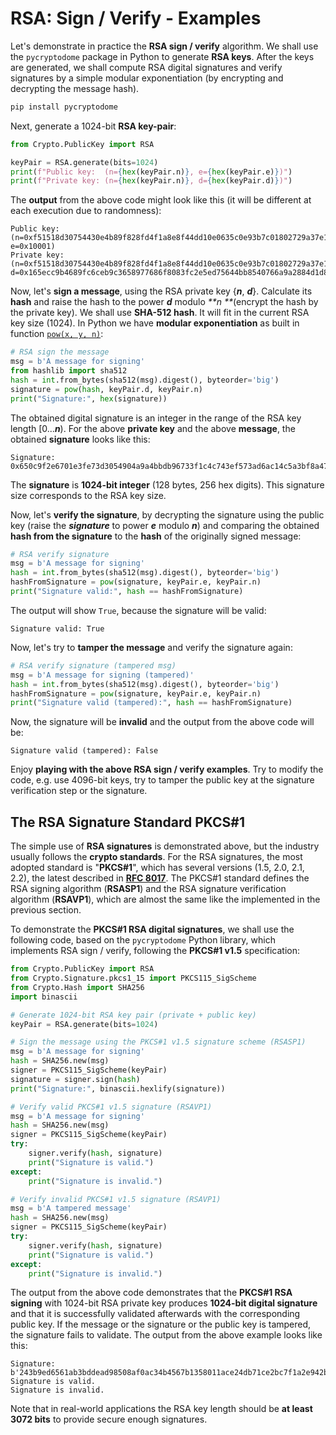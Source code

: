 # RSA: Sign / Verify - Examples

Let's demonstrate in practice the **RSA sign / verify** algorithm. We shall use the `pycryptodome` package in Python to generate **RSA keys**. After the keys are generated, we shall compute RSA digital signatures and verify signatures by a simple modular exponentiation \(by encrypting and decrypting the message hash\).

```py
pip install pycryptodome
```

Next, generate a 1024-bit **RSA key-pair**:

```py
from Crypto.PublicKey import RSA

keyPair = RSA.generate(bits=1024)
print(f"Public key:  (n={hex(keyPair.n)}, e={hex(keyPair.e)})")
print(f"Private key: (n={hex(keyPair.n)}, d={hex(keyPair.d)})")
```

The **output** from the above code might look like this \(it will be different at each execution due to randomness\):

```
Public key:  (n=0xf51518d30754430e4b89f828fd4f1a8e8f44dd10e0635c0e93b7c01802729a37e1dfc8848d7fbbdf2599830268d544c1ecab4f2b19b6164a4ac29c8b1a4ec6930047397d0bb93aa77ed0c2f5d5c90ff3d458755b2367b46cc5c0d83f8f8673ec85b0575b9d1cea2c35a0b881a6d007d95c1cc94892bec61c2e9ed1599c1e605f, e=0x10001)
Private key: (n=0xf51518d30754430e4b89f828fd4f1a8e8f44dd10e0635c0e93b7c01802729a37e1dfc8848d7fbbdf2599830268d544c1ecab4f2b19b6164a4ac29c8b1a4ec6930047397d0bb93aa77ed0c2f5d5c90ff3d458755b2367b46cc5c0d83f8f8673ec85b0575b9d1cea2c35a0b881a6d007d95c1cc94892bec61c2e9ed1599c1e605f, d=0x165ecc9b4689fc6ceb9c3658977686f8083fc2e5ed75644bb8540766a9a2884d1d82edac9bb5d312353e63e4ee68b913f264589f98833459a7a547e0b2900a33e71023c4dedb42875b2dfdf412881199a990dfb77c097ce71b9c8b8811480f1637b85900137231ab47a7e0cbecc0b011c2c341b6de2b2e9c24d455ccd1fc0c21)
```

Now, let's **sign a message**, using the RSA private key {_**n**_, _**d**_}. Calculate its **hash** and raise the hash to the power _**d**_ modulo _**n **_\(encrypt the hash by the private key\). We shall use **SHA-512 hash**. It will fit in the current RSA key size \(1024\). In Python we have **modular exponentiation** as built in function [`pow(x, y, n)`](https://docs.python.org/3/library/functions.html#pow):

```py
# RSA sign the message
msg = b'A message for signing'
from hashlib import sha512
hash = int.from_bytes(sha512(msg).digest(), byteorder='big')
signature = pow(hash, keyPair.d, keyPair.n)
print("Signature:", hex(signature))
```

The obtained digital signature is an integer in the range of the RSA key length \[0..._**n**_\). For the above **private key** and the above **message**, the obtained **signature** looks like this:

```
Signature: 0x650c9f2e6701e3fe73d3054904a9a4bbdb96733f1c4c743ef573ad6ac14c5a3bf8a4731f6e6276faea5247303677fb8dbdf24ff78e53c25052cdca87eecfee85476bcb8a05cb9a1efef7cb87dd68223e117ce800ac46177172544757a487be32f5ab8fe0879fa8add78be465ea8f8d5acf977e9f1ae36d4d47816ea6ed41372b
```

The **signature** is **1024-bit integer** \(128 bytes, 256 hex digits\). This signature size corresponds to the RSA key size.

Now, let's **verify the signature**, by decrypting the signature using the public key \(raise the _**signature**_ to power _**e**_ modulo _**n**_\) and comparing the obtained **hash from the signature** to the **hash** of the originally signed message:

```py
# RSA verify signature
msg = b'A message for signing'
hash = int.from_bytes(sha512(msg).digest(), byteorder='big')
hashFromSignature = pow(signature, keyPair.e, keyPair.n)
print("Signature valid:", hash == hashFromSignature)
```

The output will show `True`, because the signature will be valid:

```
Signature valid: True
```

Now, let's try to **tamper the message** and verify the signature again:

```py
# RSA verify signature (tampered msg)
msg = b'A message for signing (tampered)'
hash = int.from_bytes(sha512(msg).digest(), byteorder='big')
hashFromSignature = pow(signature, keyPair.e, keyPair.n)
print("Signature valid (tampered):", hash == hashFromSignature)
```

Now, the signature will be **invalid** and the output from the above code will be:

```
Signature valid (tampered): False
```

Enjoy **playing with the above RSA sign / verify examples**. Try to modify the code, e.g. use 4096-bit keys, try to tamper the public key at the signature verification step or the signature.

## The RSA Signature Standard PKCS\#1

The simple use of **RSA signatures** is demonstrated above, but the industry usually follows the **crypto standards**. For the RSA signatures, the most adopted standard is "**PKCS\#1**", which has several versions \(1.5, 2.0, 2.1, 2.2\), the latest described in [**RFC 8017**](https://tools.ietf.org/html/rfc8017#page-15). The PKCS\#1 standard defines the RSA signing algorithm \(**RSASP1**\) and the RSA signature verification algorithm \(**RSAVP1**\), which are almost the same like the implemented in the previous section.

To demonstrate the **PKCS\#1 RSA digital signatures**, we shall use the following code, based on the `pycryptodome` Python library, which implements RSA sign / verify, following the **PKCS\#1 v1.5** specification:

```py
from Crypto.PublicKey import RSA
from Crypto.Signature.pkcs1_15 import PKCS115_SigScheme
from Crypto.Hash import SHA256
import binascii

# Generate 1024-bit RSA key pair (private + public key)
keyPair = RSA.generate(bits=1024)

# Sign the message using the PKCS#1 v1.5 signature scheme (RSASP1)
msg = b'A message for signing'
hash = SHA256.new(msg)
signer = PKCS115_SigScheme(keyPair)
signature = signer.sign(hash)
print("Signature:", binascii.hexlify(signature))

# Verify valid PKCS#1 v1.5 signature (RSAVP1)
msg = b'A message for signing'
hash = SHA256.new(msg)
signer = PKCS115_SigScheme(keyPair)
try:
    signer.verify(hash, signature)
    print("Signature is valid.")
except:
    print("Signature is invalid.")

# Verify invalid PKCS#1 v1.5 signature (RSAVP1)
msg = b'A tampered message'
hash = SHA256.new(msg)
signer = PKCS115_SigScheme(keyPair)
try:
    signer.verify(hash, signature)
    print("Signature is valid.")
except:
    print("Signature is invalid.")
```

The output from the above code demonstrates that the **PKCS\#1 RSA signing** with 1024-bit RSA private key produces **1024-bit digital signature** and that it is successfully validated afterwards with the corresponding public key. If the message or the signature or the public key is tampered, the signature fails to validate. The output from the above example looks like this:

```
Signature: b'243b9ed6561ab3bddead98508af0ac34b4567b1358011ace24db71ce2bc7f1a2e942b6231aa84cb07bae85b668d7c7cd0bc40cdda6f8162de57f0ee842e589c58f94aa4f96d51355f8aa395d7db950ebb9d375fca3124b6222699a645e93287bc6f5eb5b750fc0b470588f949a887dff75ed42cf01d9642a5d497f609b8cd043'
Signature is valid.
Signature is invalid.
```

Note that in real-world applications the RSA key length should be **at least 3072 bits** to provide secure enough signatures.

